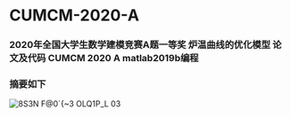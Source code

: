 # CUMCM-2020-A

### 2020年全国大学生数学建模竞赛A题一等奖 炉温曲线的优化模型 论文及代码 CUMCM 2020 A matlab2019b编程 


### 摘要如下
![8S3N F@0`{~3 OLQ1P_L 03](https://user-images.githubusercontent.com/61747149/193986879-ee5eed3b-7549-408c-b814-54600b0c316e.png)



